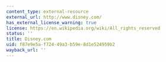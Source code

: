 ```yaml
---
content_type: external-resource
external_url: http://www.disney.com/
has_external_license_warning: true
license: https://en.wikipedia.org/wiki/All_rights_reserved
status: ''
title: Disney.com
uid: f87e9e5a-f724-49a3-b59e-8d1e524959b2
wayback_url: ''
---
```

